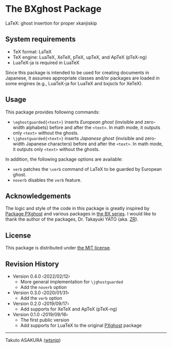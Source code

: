 # The BXghost Package

LaTeX: ghost insertion for proper xkanjiskip

## System requirements

* TeX format: LaTeX
* TeX engine: LuaTeX, XeTeX, pTeX, upTeX, and ApTeX (pTeX-ng)
* LuaTeX-ja is required in LuaTeX

Since this package is intended to be used for creating documents in Japanese, it assumes appropriate classes and/or packages are loaded in some engines (e.g., LuaTeX-ja for LuaTeX and bxjscls for XeTeX).

## Usage

This package provides following commands:

* `\eghostguarded{<text>}` inserts *European ghost* (invisible and zero-width alphabets) before and after the `<text>`. In math mode, it outputs only `<text>` without the ghosts.
* `\jghostguarded{<text>}` inserts *Japanese ghost* (invisible and zero-width Japanese characters) before and after the `<text>`. In math mode, it outputs only `<text>` without the ghosts.

In addition, the following package options are available:

* `verb` patches the `\verb` command of LaTeX to be guarded by European ghost.
* `noverb` disables the `verb` feature.

## Acknowledgements

The logic and style of the code in this package is greatly inspired by [Package PXghost](https://gist.github.com/zr-tex8r/4461060) and various packages in [the BX series](http://zrbabbler.sp.land.to/package.html#ssec-bx). I would like to thank the author of the packages, Dr. Takayuki YATO (aka. [ZR](https://github.com/zr-tex8r)).

## License

This package is distributed under [the MIT license](./LICENSE).

## Revision History

* Version 0.4.0  ‹2022/02/12›
  * More general implementation for `\jghostguarded`
  * Add the `noverb` option
* Version 0.3.0  ‹2020/01/31›
  * Add the `verb` option
* Version 0.2.0  ‹2019/09/17›
  * Add supports for XeTeX and ApTeX (pTeX-ng)
* Version 0.1.0  ‹2019/09/16›
  * The first public version
  * Add supports for LuaTeX to the original [PXghost](https://gist.github.com/zr-tex8r/4461060) package

---

Takuto ASAKURA ([wtsnjp](https://twitter.com/wtsnjp))
